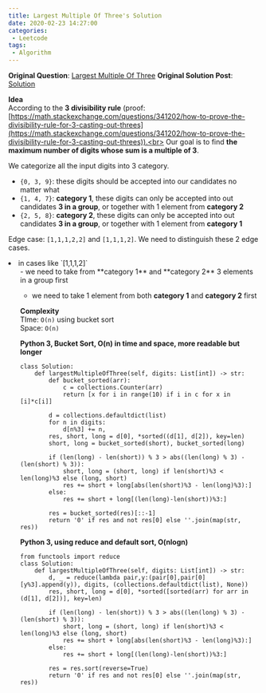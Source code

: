 ```yaml
---
title: Largest Multiple Of Three's Solution
date: 2020-02-23 14:27:00
categories:
 - Leetcode
tags:
 - Algorithm
---
```


**Original Question**: [Largest Multiple Of Three](https://leetcode.com/problems/largest-multiple-of-three)
**Original Solution Post**: [Solution](https://leetcode.com/problems/largest-multiple-of-three/discuss/517570/python-on-simple-bucket-sort-with-explanation)

**Idea**<br>
According to the **3 divisibility rule** (proof: [https://math.stackexchange.com/questions/341202/how-to-prove-the-divisibility-rule-for-3-casting-out-threes](https://math.stackexchange.com/questions/341202/how-to-prove-the-divisibility-rule-for-3-casting-out-threes)).<br>
Our goal is to find **the maximum number of digits whose sum is a multiple of 3**.




We categorize all the input digits into 3 category.




- `{0, 3, 9}`: these digits should be accepted into our candidates no matter what
- `{1, 4, 7}`: **category 1**, these digits can only be accepted into out candidates **3 in a group**, or together with 1 element from **category 2**
- `{2, 5, 8}`: **category 2**, these digits can only be accepted into out candidates **3 in a group**, or together with 1 element from **category 1**



Edge case: `[1,1,1,2,2]` and `[1,1,1,2]`. We need to distinguish these 2 edge cases.




<li>in cases like `[1,1,1,2]`
<ul>
- we need to take from **category 1** and **category 2** 3 elements in a group first

- we need to take 1 element from both **category 1** and **category 2** first



**Complexity**<br>
TIme: `O(n)` using bucket sort<br>
Space: `O(n)`




**Python 3, Bucket Sort, O(n) in time and space, more readable but longer**




```
class Solution:
    def largestMultipleOfThree(self, digits: List[int]) -> str:
        def bucket_sorted(arr):
            c = collections.Counter(arr)
            return [x for i in range(10) if i in c for x in [i]*c[i]]
        
        d = collections.defaultdict(list)
        for n in digits:
            d[n%3] += n,
        res, short, long = d[0], *sorted((d[1], d[2]), key=len)
        short, long = bucket_sorted(short), bucket_sorted(long)
        
        if (len(long) - len(short)) % 3 > abs((len(long) % 3) - (len(short) % 3)):
            short, long = (short, long) if len(short)%3 < len(long)%3 else (long, short)
            res += short + long[abs(len(short)%3 - len(long)%3):]
        else:
            res += short + long[(len(long)-len(short))%3:]
            
        res = bucket_sorted(res)[::-1]
        return '0' if res and not res[0] else ''.join(map(str, res))

```



**Python 3, using reduce and default sort, O(nlogn)**




```
from functools import reduce
class Solution:
    def largestMultipleOfThree(self, digits: List[int]) -> str:        
        d, _ = reduce(lambda pair,y:(pair[0],pair[0][y%3].append(y)), digits, (collections.defaultdict(list), None))
        res, short, long = d[0], *sorted([sorted(arr) for arr in (d[1], d[2])], key=len)
        
        if (len(long) - len(short)) % 3 > abs((len(long) % 3) - (len(short) % 3)):
            short, long = (short, long) if len(short)%3 < len(long)%3 else (long, short)
            res += short + long[abs(len(short)%3 - len(long)%3):]
        else:
            res += short + long[(len(long)-len(short))%3:]
            
        res = res.sort(reverse=True)
        return '0' if res and not res[0] else ''.join(map(str, res))

```


